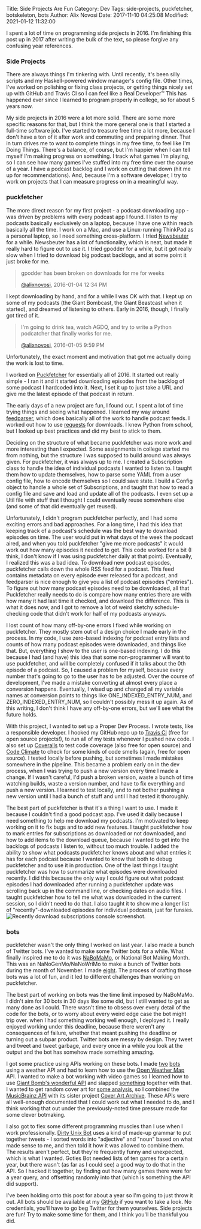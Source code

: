 Title: Side Projects Are Fun
Category: Dev
Tags: side-projects, puckfetcher, botskeleton, bots
Author: Alix Novosi
Date: 2017-11-10 04:25:08
Modified: 2021-01-12 11:32:00

I spent a lot of time on programming side projects in 2016.
I'm finishing this post up in 2017 after writing the bulk of the text,
so please forgive any confusing year references.

### Side Projects
There are always things I'm tinkering with.
Until recently,
it's been silly scripts and my Haskell-powered window manager's config file.
Other times,
I've worked on polishing or fixing class projects,
or getting things nicely set up with GitHub and Travis CI so I can feel like a Real Developer™
This has happened ever since I learned to program properly in college,
so for about 5 years now.

My side projects in 2016 were a lot more solid.
There are some more specific reasons for that,
but I think the more general one is that I started a full-time software job.
I've started to treasure free time a lot more,
because I don't have a ton of it after work and commuting and preparing dinner.
That in turn drives me to want to complete things in my free time,
to feel like I'm Doing Things.
There's a balance,
of course,
but I'm happier when I can tell myself I'm making progress on something.
I track what games I'm playing,
so I can see how many games I've stuffed into my free time over the course of a year.
I have a podcast backlog and I work on cutting that down
(hit me up for recommendations).
And,
because I'm a software developer,
I try to work on projects that I can measure progress on in a meaningful way.

### puckfetcher
The more direct reason for my first project -
a podcast downloading app -
was driven by problems with every podcast app I found.
I listen to my podcasts basically exclusively on a laptop,
because I have one within reach basically all the time.
I work on a Mac,
and use a Linux-running ThinkPad as a personal laptop,
so I need something cross-platform.
I tried [Newsbeuter](http://newsbeuter.org/) for a while.
Newsbeuter has a lot of functionality,
which is neat,
but made it really hard to figure out to use it.
I tried gpodder for a while,
but it got really slow when I tried to download big podcast backlogs,
and at some point it just broke for me.

> gpodder has been broken on downloads for me for weeks
>
> [@alixnovosi](https://twitter.com/alixnovosi/status/684110565845774336), 2016-01-04 12:34 PM

I kept downloading by hand,
and for a while I was OK with that.
I kept up on some of my podcasts
(the Giant Bombcast,
the Giant Beastcast when it started),
and dreamed of listening to others.
Early in 2016,
though,
I finally got tired of it.

> I'm going to drink tea, watch AGDQ, and try to write a Python podcatcher that finally works for me.
>
> [@alixnovosi](https://twitter.com/alixnovosi/status/684252794140807168), 2016-01-05 9:59 PM

Unfortunately,
the exact moment and motivation that got me actually doing the work is lost to time.

I worked on [Puckfetcher](https://pypi.python.org/pypi/puckfetcher) for essentially all of 2016.
It started out really simple -
I ran it and it started downloading episodes from the backlog of some podcast I hardcoded into it.
Next,
I set it up to just take a URL and give me the latest episode of that podcast in return.

The early days of a new project are fun,
I found out.
I spent a lot of time trying things and seeing what happened.
I learned my way around [feedparser](https://pypi.python.org/pypi/feedparser),
which does basically all of the work to handle podcast feeds.
I worked out how to use [requests](https://pypi.python.org/pypi/requests) for downloads.
I knew Python from school,
but I looked up best practices and did my best to stick to them.

Deciding on the structure of what became puckfetcher was more work and more interesting than I expected.
Some assignments in college started me from nothing,
but the structure I was supposed to build around was always given.
For puckfetcher,
it was always up to me.
I created a Subscription class to handle the idea of individual podcasts I wanted to listen to.
I taught them how to update themselves,
how to parse some YAML from a user config file,
how to encode themselves so I could save state.
I build a Config object to handle a whole set of Subscriptions,
and taught that how to read a config file and save and load and update all of the podcasts.
I even set up a Util file with stuff that I thought I could eventually reuse somewhere else
(and some of that did eventually get reused).

Unfortunately,
I didn't program puckfetcher perfectly,
and I had some exciting errors and bad approaches.
For a long time,
I had this idea that keeping track of a podcast's schedule was the best way to download episodes on time.
The user would put in what days of the week the podcast aired,
and when you told puckfetcher "give me more podcasts" it would work out how many episodes it needed to get.
This code worked for a bit
(I think,
I don't know if I was using puckfetcher daily at that point).
Eventually,
I realized this was a bad idea.
To download new podcast episodes,
puckfetcher calls down the whole RSS feed for a podcast.
This feed contains metadata on every episode ever released for a podcast,
and feedparser is nice enough to give you a list of podcast episodes ("entries").
To figure out how many podcast episodes need to be downloaded,
all that Puckfetcher really needs to do is compare how many entries there are with how many it had last time it checked,
and download the difference.
This is what it does now,
and I got to remove a lot of weird sketchy schedule-checking code that didn't work for half of my podcasts anyways.

I lost count of how many off-by-one errors I fixed while working on puckfetcher.
 They mostly stem out of a design choice I made early in the process.
In my code,
I use zero-based indexing for podcast entry lists and counts of how many podcast episodes were downloaded,
and things like that.
But,
everything I show to the user is one-based indexing.
I do this because I had (and have) this idea that some non-programmer will want to use puckfetcher,
and will be completely confused if it talks about the 0th episode of a podcast.
So,
I caused a problem for myself,
because every number that's going to go to the user has to be adjusted.
Over the course of development,
I've made a mistake converting at almost every place a conversion happens.
Eventually,
I wised up and changed all my variable names at conversion points to things like ONE_INDEXED_ENTRY_NUM,
and ZERO_INDEXED_ENTRY_NUM,
so I couldn't possibly mess it up again.
As of this writing,
I don't think I have any off-by-one errors,
but we'll see what the future holds.

With this project,
I wanted to set up a Proper Dev Process.
I wrote tests,
like a responsible developer.
I hooked my GitHub repo up to
[Travis CI](https://travis-ci.org)
(free for open source projects!),
to run all of my tests whenever I pushed new code.
I also set up
[Coveralls](https://coveralls.io/github/alixnovosi/puckfetcher?branch=master)
to test code coverage
(also free for open source)
and
[Code Climate](https://codeclimate.com/github/alixnovosi/puckfetcher)
to check for some kinds of code smells
(again,
free for open source).
I tested locally before pushing,
but sometimes I made mistakes somewhere in the pipeline.
This became a problem early on in the dev process,
when I was trying to push a new version every time I made a change.
If I wasn't careful,
I'd push a broken version,
waste a bunch of time watching builds,
waste a version number,
and have to fix everything and push a new version.
I learned to test locally,
and to not bother pushing a new version until I had a bunch of stuff and until I had tested it thoroughly.

The best part of puckfetcher is that it's a thing I want to use.
I made it because I couldn't find a good podcast app.
I've used it daily because I need something to help me download my podcasts.
I'm motivated to keep working on it to fix bugs and to add new features.
I taught puckfetcher how to mark entries for subscriptions as downloaded or not downloaded,
and how to add items to the download queue,
because I wanted to get into the backlogs of podcasts I listen to,
without too much trouble.
I added the ability to show what podcasts puckfetcher knows about and what entries it has for each podcast because I wanted to know that both to debug puckfetcher and to use it in production.
One of the last things I taught puckfetcher was how to summarize what episodes were downloaded recently.
I did this because the only way I could figure out what podcast episodes I had downloaded after running a puckfetcher update was scrolling back up in the command line,
or checking dates on audio files.
I taught puckfetcher how to tell me what was downloaded in the current session,
so I didn't need to do that.
I also taught it to show me a longer list of "recently"-downloaded episodes for individual podcasts,
just for funsies.
<img src="{static}/media/dev/sideprojects_recently_downloaded_subscription.png"
     alt="Recently download subscriptions console screenshot."/>

### bots
puckfetcher wasn't the only thing I worked on last year.
I also made a bunch of Twitter bots.
I've wanted to make some Twitter bots for a while.
What finally inspired me to do it was [NaBoMaMo](http://nabomamo.botally.net/),
or National Bot Making Month.
This was an NaNoGenMo/NaNoWriMo to make a bunch of Twitter bots during the month of November.
I made [eight](https://alix.zone/dev).
The process of crafting those bots was a lot of fun,
and it led to different challenges than working on puckfetcher.

The best part of working on bots was the time limit imposed by NaBoMaMo.
I didn't aim for 30 bots in 30 days like some did,
but I still wanted to get as many done as I could.
There wasn't time to obsess over every detail of the code for the bots,
or to worry about every weird edge case the bot might trip over.
when I had something working well enough,
I deployed it.
I really enjoyed working under this deadline,
because there weren't any consequences of failure,
whether that meant pushing the deadline or turning out a subpar product.
Twitter bots are messy by design.
They tweet and tweet and tweet garbage,
and every once in a while you look at the output and the bot has somehow made something amazing.

I got some practice using APIs working on these bots.
I made
[two](https://twitter.com/randweather_bot)
[bots](https://twitter.com/weatherlies_bot)
using a weather API and had to learn how to use the [Open Weather Map](http://openweathermap.org)
API.
I wanted to make a bot working with video games so I learned how to use
[Giant Bomb's wonderful API](https://www.giantbomb.com/api/)
and slapped
[something](https://twitter.com/goties_bot)
together with that.
I wanted to get random cover art for
[some analysis](https://twitter.com/isthisska_bot),
so I combined the
[MusicBrainz API](https://musicbrainz.org/doc/Development/XML_Web_Service/Version_2)
with its sister project
[Cover Art Archive](https://coverartarchive.org).
These APIs were all well-enough documented that I could work out what I needed to do,
and I think working that out under the previously-noted time pressure made for some clever botmaking.

I also got to flex some different programming muscles than I use when I work professionally.
[Dirty Unix Bot](https://twitter.com/dirtyunix_bot)
uses a kind of made-up grammar to put together tweets -
I sorted words into "adjective" and "noun" based on what made sense to me,
and then told it how it was allowed to combine them.
The results aren't perfect,
but they're frequently funny and unexpected,
which is what I wanted.
Goties Bot needed lists of ten games for a certain year,
but there wasn't (as far as I could see) a good way to do that in the API.
So I hacked it together,
by finding out how many games there were for a year query,
and offsetting randomly into that (which is something the API did support).

I've been holding onto this post for about a year so I'm going to just throw it out.
All bots should be available at my
[GitHub](https://github.com/alixnovosi)
if you want to take a look.
No credentials,
you'll have to go beg Twitter for them yourselves.
Side projects are fun! Try to make some time for them,
and I think you'll be thankful you did.
